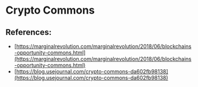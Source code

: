 # Crypto Commons

## References:

* [https://marginalrevolution.com/marginalrevolution/2018/06/blockchains-opportunity-commons.html](https://marginalrevolution.com/marginalrevolution/2018/06/blockchains-opportunity-commons.html)
* [https://blog.usejournal.com/crypto-commons-da602fb98138](https://blog.usejournal.com/crypto-commons-da602fb98138)


